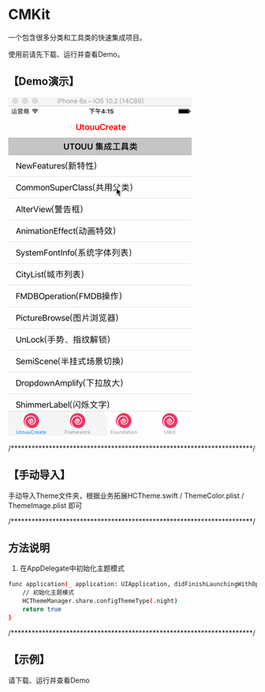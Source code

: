 # CMKit
一个包含很多分类和工具类的快速集成项目。

使用前请先下载、运行并查看Demo。

## 【Demo演示】


![演示1](https://github.com/ZuoLuFei/DemoFigure/blob/master/CMKit%E6%BC%94%E7%A4%BA%E5%8A%A8%E5%9B%BE/CMKit-1.gif)


/**********************************************************************/

## 【手动导入】

手动导入Theme文件夹，根据业务拓展HCTheme.swift / ThemeColor.plist / ThemeImage.plist 即可


/**********************************************************************/
## 方法说明

1. 在AppDelegate中初始化主题模式
```bash
func application(_ application: UIApplication, didFinishLaunchingWithOptions launchOptions: [UIApplication.LaunchOptionsKey: Any]?) -> Bool {
    // 初始化主题模式
    HCThemeManager.share.configThemeType(.night)
    return true
}
```

/**********************************************************************/

## 【示例】

请下载、运行并查看Demo





